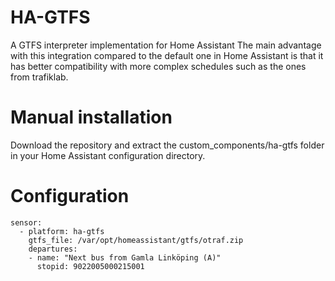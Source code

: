 # HA-GTFS
A GTFS interpreter implementation for Home Assistant
The main advantage with this integration compared to the default one in Home Assistant is that it has better compatibility with more complex schedules such as the ones from trafiklab.

# Manual installation
Download the repository and extract the custom_components/ha-gtfs folder in your Home Assistant configuration directory.

# Configuration

```
sensor:
  - platform: ha-gtfs
    gtfs_file: /var/opt/homeassistant/gtfs/otraf.zip
    departures:
    - name: "Next bus from Gamla Linköping (A)"
      stopid: 9022005000215001
```